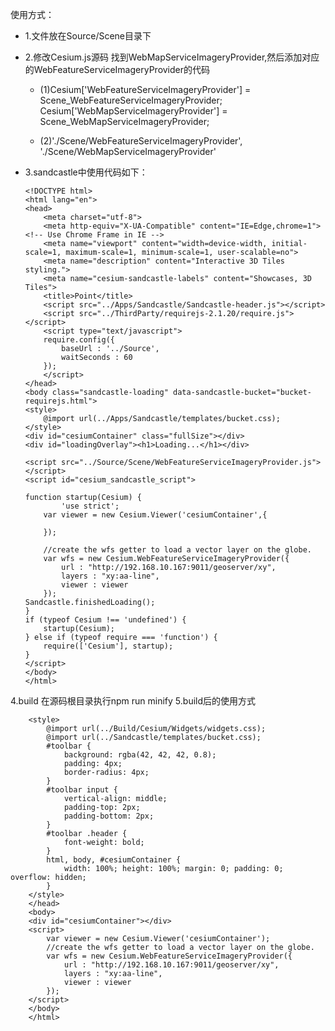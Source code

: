 使用方式：
-  1.文件放在Source/Scene目录下

-  2.修改Cesium.js源码
  找到WebMapServiceImageryProvider,然后添加对应的WebFeatureServiceImageryProvider的代码
    -  (1)Cesium['WebFeatureServiceImageryProvider'] = Scene_WebFeatureServiceImageryProvider;
         Cesium['WebMapServiceImageryProvider'] = Scene_WebMapServiceImageryProvider;

    -  (2)'./Scene/WebFeatureServiceImageryProvider', './Scene/WebMapServiceImageryProvider'
  
 -  3.sandcastle中使用代码如下：

        <!DOCTYPE html>
        <html lang="en">
        <head>
            <meta charset="utf-8">
            <meta http-equiv="X-UA-Compatible" content="IE=Edge,chrome=1">  <!-- Use Chrome Frame in IE -->
            <meta name="viewport" content="width=device-width, initial-scale=1, maximum-scale=1, minimum-scale=1, user-scalable=no">
            <meta name="description" content="Interactive 3D Tiles styling.">
            <meta name="cesium-sandcastle-labels" content="Showcases, 3D Tiles">
            <title>Point</title>
            <script src="../Apps/Sandcastle/Sandcastle-header.js"></script>
            <script src="../ThirdParty/requirejs-2.1.20/require.js"></script>
            <script type="text/javascript">
            require.config({
                baseUrl : '../Source',
                waitSeconds : 60
            });
            </script>
        </head>
        <body class="sandcastle-loading" data-sandcastle-bucket="bucket-requirejs.html">
        <style>
            @import url(../Apps/Sandcastle/templates/bucket.css);
        </style>
        <div id="cesiumContainer" class="fullSize"></div>
        <div id="loadingOverlay"><h1>Loading...</h1></div>

        <script src="../Source/Scene/WebFeatureServiceImageryProvider.js"></script>
        <script id="cesium_sandcastle_script">

        function startup(Cesium) {
                'use strict';
            var viewer = new Cesium.Viewer('cesiumContainer',{
                
            });
            
            //create the wfs getter to load a vector layer on the globe.
            var wfs = new Cesium.WebFeatureServiceImageryProvider({
                url : "http://192.168.10.167:9011/geoserver/xy",
                layers : "xy:aa-line",
                viewer : viewer
            });
        Sandcastle.finishedLoading();
        }
        if (typeof Cesium !== 'undefined') {
            startup(Cesium);
        } else if (typeof require === 'function') {
            require(['Cesium'], startup);
        }
        </script>
        </body>
        </html>

4.build
在源码根目录执行npm run minify
5.build后的使用方式
        <!DOCTYPE html>
        <html lang="en">
        <head>
        <!-- Use correct character set. -->
        <meta charset="utf-8">
        <!-- Tell IE to use the latest, best version. -->
        <meta http-equiv="X-UA-Compatible" content="IE=edge">
        <!-- Make the application on mobile take up the full browser screen and disable user scaling. -->
        <meta name="viewport" content="width=device-width, initial-scale=1, maximum-scale=1, minimum-scale=1, user-scalable=no">
        <title>Hello World!</title>
        <script src="../Build/Cesium/Cesium.js"></script>
        
        <style>
            @import url(../Build/Cesium/Widgets/widgets.css);
            @import url(../Sandcastle/templates/bucket.css);
            #toolbar {
                background: rgba(42, 42, 42, 0.8);
                padding: 4px;
                border-radius: 4px;
            }
            #toolbar input {
                vertical-align: middle;
                padding-top: 2px;
                padding-bottom: 2px;
            }
            #toolbar .header {
                font-weight: bold;
            }
            html, body, #cesiumContainer {
                width: 100%; height: 100%; margin: 0; padding: 0; overflow: hidden;
            }
        </style>
        </head>
        <body>
        <div id="cesiumContainer"></div>
        <script>
            var viewer = new Cesium.Viewer('cesiumContainer');
            //create the wfs getter to load a vector layer on the globe.
            var wfs = new Cesium.WebFeatureServiceImageryProvider({
                url : "http://192.168.10.167:9011/geoserver/xy",
                layers : "xy:aa-line",
                viewer : viewer
            });
        </script>
        </body>
        </html>
